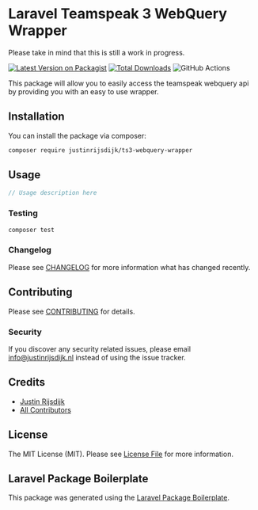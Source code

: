 # Laravel Teamspeak 3 WebQuery Wrapper
Please take in mind that this is still a work in progress.

[![Latest Version on Packagist](https://img.shields.io/packagist/v/justinrijsdijk/ts3-webquery-wrapper.svg?style=flat-square)](https://packagist.org/packages/justinrijsdijk/ts3-webquery-wrapper)
[![Total Downloads](https://img.shields.io/packagist/dt/justinrijsdijk/ts3-webquery-wrapper.svg?style=flat-square)](https://packagist.org/packages/justinrijsdijk/ts3-webquery-wrapper)
![GitHub Actions](https://github.com/justinrijsdijk/ts3-webquery-wrapper/actions/workflows/main.yml/badge.svg)

This package will allow you to easily access the teamspeak webquery api by providing you with an easy to use wrapper.

## Installation

You can install the package via composer:

```bash
composer require justinrijsdijk/ts3-webquery-wrapper
```

## Usage

```php
// Usage description here
```

### Testing

```bash
composer test
```

### Changelog

Please see [CHANGELOG](CHANGELOG.md) for more information what has changed recently.

## Contributing

Please see [CONTRIBUTING](CONTRIBUTING.md) for details.

### Security

If you discover any security related issues, please email info@justinrijsdijk.nl instead of using the issue tracker.

## Credits

-   [Justin Rijsdijk](https://github.com/justinrijsdijk)
-   [All Contributors](../../contributors)

## License

The MIT License (MIT). Please see [License File](LICENSE.md) for more information.

## Laravel Package Boilerplate

This package was generated using the [Laravel Package Boilerplate](https://laravelpackageboilerplate.com).
